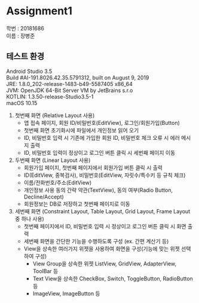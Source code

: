 # Assignment1

학번 : 20181686\
이름 : 장병준

## 테스트 환경

Android Studio 3.5\
Build #AI-191.8026.42.35.5791312, built on August 9, 2019\
JRE: 1.8.0_202-release-1483-b49-5587405 x86_64\
JVM: OpenJDK 64-Bit Server VM by JetBrains s.r.o\
KOTLIN: 1.3.50-release-Studio3.5-1\
macOS 10.15

1. 첫번째 화면 (Relative Layout 사용)
    - 앱 접속 페이지, 회원 ID/비밀번호(EditView), 로그인/회원가입(Button)
    - 첫번째 화면 초기화시에 파일에서 개인정보 읽어 오기
    - ID, 비밀번호 입력 시 기존에 가입한 회원 ID, 비밀번호 체크 오류 시 에러 메시지 출력
    - ID, 비밀번호 입력이 정상이고 로그인 버튼 클릭 시 세번째 페이지 이동 
2. 두번째 화면 (Linear Layout 사용)
    - 회원가입 페이지, 첫번째 페이지에서 회원가입 버튼 클릭 시 출력
    - ID(EditView, 중복검사), 비밀번호(EditView, 자릿수/특수키 등 규칙 체크)
    - 이름/전화번호/주소(EditView)
    - 개인정보 사용 동의 간략 약관(TextView), 동의 여부(Radio Button, Decline/Accept)
    - 회원정보는 DB로 저장하고 첫번째 페이지로 이동
3. 세번째 화면 (Constraint Layout, Table Layout, Grid Layout, Frame Layout 중 하나 사용)
    - 첫번째 페이지에서 ID, 비밀번호 입력 시 정상이고 로그인 버튼 클릭 시 화면 출력
    - 세번째 화면을 간단한 기능을 수행하도록 구성 (ex. 간편 계산기 등)
    - View을 상속한 여러가지 위젯을 사용하여 화면을 구성(기능에 맞는 위젯 선택하여 구성)
        - View Group을 상속한 위젯 ListView, GridView, AdapterView, ToolBar 등
        - Text View을 상속한 CheckBox, Switch, ToggleButton, RadioButton 등
        - ImageView, ImageButton 등